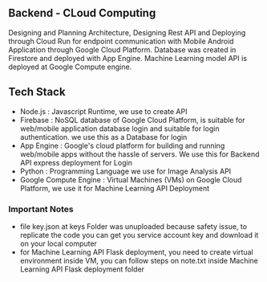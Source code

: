 ## Backend - CLoud Computing
Designing and Planning Architecture, Designing Rest API and Deploying through Cloud Run for endpoint communication with Mobile Android Application through Google Cloud Platform. Database was created in Firestore and deployed with App Engine. Machine Learning model API is  deployed at Google Compute engine.

## Tech Stack
- Node.js     : Javascript Runtime, we use to create API
- Firebase    : NoSQL database of Google Cloud Platform, is suitable for web/mobile application database login and suitable for login authentication. we use this as a Database for login
- App Engine  : Google's cloud platform for building and running web/mobile apps without the hassle of servers. We use this for Backend API express deployment for Login
- Python      : Programming Language we use for Image Analysis API
- Google Compute Engine : Virtual Machines (VMs) on Google Cloud Platform, we use it for Machine Learning API Deployment

### Important Notes
- file key.json at keys Folder was unuploaded because safety issue, to replicate the code you can get you service account key and download it on your local computer
- for Machine Learning API Flask deployment, you need to create virtual environment inside VM, you can follow steps on note.txt inside Machine Learning API Flask deployment folder
